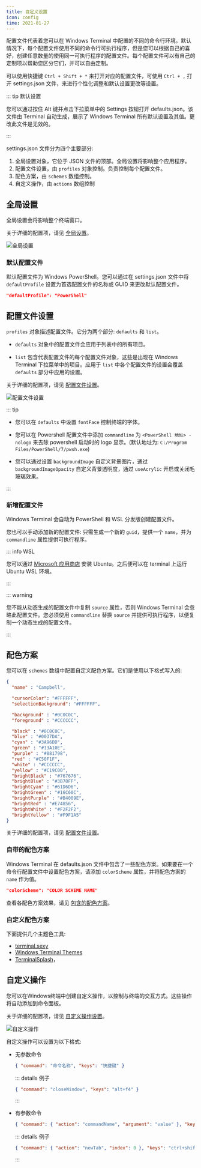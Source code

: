 ```yaml
---
title: 自定义设置
icon: config
time: 2021-01-27
---
```


配置文件代表着您可以在 Windows Terminal 中配置的不同的命令行环境。默认情况下，每个配置文件使用不同的命令行可执行程序，但是您可以根据自己的喜好，创建任意数量的使用同一可执行程序的配置文件。每个配置文件可以有自己的定制项以帮助您区分它们，并可以自由定制。

可以使用快捷键 `Ctrl + Shift + *` 来打开对应的配置文件，可使用 `Ctrl + ,` 打开 settings.json 文件，来进行个性化调整和默认设置更改等设置。

<!-- more -->

::: tip 默认设置

您可以通过按住 Alt 键并点击下拉菜单中的 Settings 按钮打开 defaults.json。该文件由 Terminal 自动生成，展示了 Windows Terminal 所有默认设置及其值。更改此文件是无效的。

:::

settings.json 文件分为四个主要部分:

1. 全局设置对象，它位于 JSON 文件的顶部。全局设置将影响整个应用程序。
1. 配置文件设置，由 `profiles` 对象控制。负责控制每个配置文件。
1. 配色方案，由 `schemes` 数组控制。
1. 自定义操作，由 `actions` 数组控制

## 全局设置

全局设置会将影响整个终端窗口。

关于详细的配置项，请见 [全局设置](https://aka.ms/terminal-global-settings)。

![全局设置](../assets/terminal-global-settings.png)

### 默认配置文件

默认配置文件为 Windows PowerShell。您可以通过在 settings.json 文件中将 `defaultProfile` 设置为首选配置文件的名称或 GUID 来更改默认配置文件。

```json
"defaultProfile": "PowerShell"
```

## 配置文件设置

`profiles` 对象描述配置文件。它分为两个部分: `defaults` 和 `list`。

- `defaults` 对象中的配置文件会应用于列表中的所有项目。

- `list` 包含代表配置文件的每个配置文件对象，这些是出现在 Windows Terminal 下拉菜单中的项目。应用于 `list` 中各个配置文件的设置会覆盖 `defaults` 部分中应用的设置。

关于详细的配置项，请见 [配置文件设置](https://aka.ms/terminal-profile-settings)。

![配置文件设置](../assets/terminal-profiles.png)

::: tip

- 您可以在 `defaults` 中设置 `fontFace` 控制终端的字体。

- 您可以在 Powershell 配置文件中添加 `commandline` 为 `<PowerShell 地址> -nologo` 来去除 powershell 启动时的 logo 显示。(默认地址为: `C:/Program Files/PowerShell/7/pwsh.exe`)

- 您可以通过设置 `backgroundImage` 自定义背景图片，通过 `backgroundImageOpacity` 自定义背景透明度，通过 `useAcrylic` 开启或关闭毛玻璃效果。

:::

### 新增配置文件

Windows Terminal 会自动为 PowerShell 和 WSL 分发版创建配置文件。

您也可以手动添加新的配置文件: 只需生成一个新的 `guid`，提供一个 `name`，并为 `commandline` 属性提供可执行程序。

::: info WSL

您可以通过 [Microsoft 应用商店](https://www.microsoft.com/zh-cn/p/ubuntu-2004-lts/9n6svws3rx71#activetab=pivot:overviewtab) 安装 Ubuntu。之后便可以在 terminal 上运行 Ubuntu WSL 环境。

:::

::: warning

您不能从动态生成的配置文件中复制 `source` 属性，否则 Windows Terminal 会忽略此配置文件。您必须使用 `commandline` 替换 `source` 并提供可执行程序，以便复制一个动态生成的配置文件。

:::

## 配色方案

您可以在 `schemes` 数组中配置自定义配色方案。它们是使用以下格式写入的:

```json
{
  "name" : "Campbell",

  "cursorColor": "#FFFFFF",
  "selectionBackground": "#FFFFFF",

  "background" : "#0C0C0C",
  "foreground" : "#CCCCCC",

  "black" : "#0C0C0C",
  "blue" : "#0037DA",
  "cyan" : "#3A96DD",
  "green" : "#13A10E",
  "purple" : "#881798",
  "red" : "#C50F1F",
  "white" : "#CCCCCC",
  "yellow" : "#C19C00",
  "brightBlack" : "#767676",
  "brightBlue" : "#3B78FF",
  "brightCyan" : "#61D6D6",
  "brightGreen" : "#16C60C",
  "brightPurple" : "#B4009E",
  "brightRed" : "#E74856",
  "brightWhite" : "#F2F2F2",
  "brightYellow" : "#F9F1A5"
}
```

关于详细的配置项，请见 [配置文件设置](https://aka.ms/terminal-color-schemes)。

### 自带的配色方案

Windows Terminal 在 defaults.json 文件中包含了一些配色方案。如果要在一个命令行配置文件中设置配色方案，请添加 `colorScheme` 属性，并将配色方案的 `name` 作为值。

```json
"colorScheme": "COLOR SCHEME NAME"
```

查看各配色方案效果，请见 [包含的配色方案](https://aka.ms/terminal-color-schemes#included-color-schemes)。

### 自定义配色方案

下面提供几个主题色工具:

- [terminal.sexy](https://terminal.sexy/)
- [Windows Terminal Themes](https://windowsterminalthemes.dev/)
- [TerminalSplash](https://terminalsplash.com/)，

## 自定义操作

您可以在Windows终端中创建自定义操作，以控制与终端的交互方式。这些操作将自动添加到命令面板。

关于详细的配置项，请见 [自定义操作设置](https://aka.ms/terminal-keybindings)。

![自定义操作](../assets/terminal-actions.png)

自定义操作可以设置为以下格式:

- 无参数命令

  ```json
  { "command": "命令名称", "keys": "快捷键" }
  ```

  ::: details 例子

  ```json
  { "command": "closeWindow", "keys": "alt+f4" }
  ```

  :::

- 有参数命令

  ```json
  { "command": { "action": "commandName", "argument": "value" }, "keys": "modifiers+key" }
  ```

  ::: details 例子

  ```json
  { "command": { "action": "newTab", "index": 0 }, "keys": "ctrl+shift+1" }
  ```

  :::
